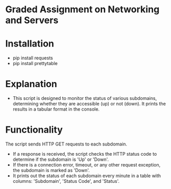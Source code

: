 # Graded Assignment on Networking and Servers
# Installation
* pip install requests
* pip install prettytable
# Explanation
* This script is designed to monitor the status of various subdomains, determining whether they are accessible (up) or not (down). It prints the results in a tabular format in the console.

# Functionality
The script sends HTTP GET requests to each subdomain.
* If a response is received, the script checks the HTTP status code to determine if the subdomain is 'Up' or 'Down'.
* If there is a connection error, timeout, or any other request exception, the subdomain is marked as 'Down'.
* It prints out the status of each subdomain every minute in a table with columns: 'Subdomain', 'Status Code', and 'Status'.
